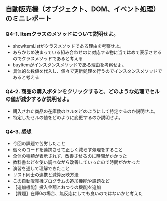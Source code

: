 ## 自動販売機（オブジェクト、DOM、イベント処理）のミニレポート
### Q4-1. Itemクラスのメソッドについて説明せよ。
* showItemListがクラスメソッドである理由を考察せよ。
* あらかじめ決まっている組み合わせのに対応する物に当てはめて表示させるのでクラスメソッドであると考える
* buyItemがインスタンスメソッドである理由を考察せよ。
* 具体的な数値を代入し、個々で更新処理を行うのでインスタンスメソッドであると考える
### Q4-2. 商品の購入ボタンをクリックすると、どのような処理でセルの値が減少するか説明せよ。
* 購入された商品の在庫数のセルをどのようにして特定するのか説明せよ。
* 特定したセルの値をどのように変更するのか説明せよ。
### Q4-3. 感想
* 今回の課題で苦労したこと
* 個々のコードを連携させて正しく減らす処理をすること
* 全体の種類が表示されず、改善させるのに時間がかかった
* 教科書などを使い調べながら改善していったので時間がかかった
* 演習を通して理解できたこと
* リスト同士の連携と減算反映方法
* この自動販売機プログラムの追加機能や課題など
* 【追加機能】投入金額とおつりの機能を追加
* 【課題】在庫0の場合、無反応にしても良いのではないかと考えた
